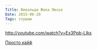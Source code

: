 ```yaml
---
Title: Вивальди Жака Люсье
Date: 2015-06-20
Tags: слушаю
---
```


http://youtube.com/watch?v=Ex3Ppb-LIks

[Просто кайф](https://itunes.apple.com/ru/album/vivaldi-four-seasons-new-jazz/id96334378?l=en)